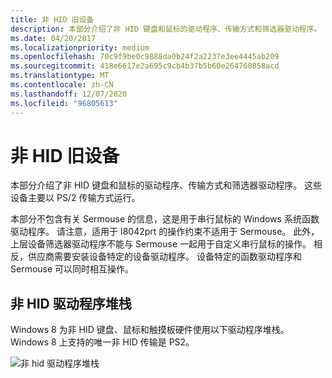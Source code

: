 ```yaml
---
title: 非 HID 旧设备
description: 本部分介绍了非 HID 键盘和鼠标的驱动程序、传输方式和筛选器驱动程序。 这些设备主要以 PS/2 传输方式运行。
ms.date: 04/20/2017
ms.localizationpriority: medium
ms.openlocfilehash: 70c9f9be0c9888da0b24f2a2237e3ee4445ab209
ms.sourcegitcommit: 418e6617e2a695c9cb4b37b5b60e264760858acd
ms.translationtype: MT
ms.contentlocale: zh-CN
ms.lasthandoff: 12/07/2020
ms.locfileid: "96805613"
---
```

# <a name="non-hid-legacy-devices"></a>非 HID 旧设备


本部分介绍了非 HID 键盘和鼠标的驱动程序、传输方式和筛选器驱动程序。 这些设备主要以 PS/2 传输方式运行。

本部分不包含有关 Sermouse 的信息，这是用于串行鼠标的 Windows 系统函数驱动程序。 请注意，适用于 I8042prt 的操作约束不适用于 Sermouse。 此外，上层设备筛选器驱动程序不能与 Sermouse 一起用于自定义串行鼠标的操作。 相反，供应商需要安装设备特定的设备驱动程序。 设备特定的函数驱动程序和 Sermouse 可以同时相互操作。

## <a name="non-hid-driver-stack"></a>非 HID 驱动程序堆栈


Windows 8 为非 HID 键盘、鼠标和触摸板硬件使用以下驱动程序堆栈。 Windows 8 上支持的唯一非 HID 传输是 PS2。

![非 hid 驱动程序堆栈](images/non-hid-driver-stack.png)

 

 




